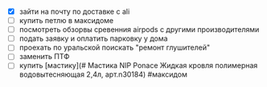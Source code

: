 - [x] зайти на почту по доставке с ali
- [ ] купить петлю в максидоме
- [ ] посмотреть обзорвы сревенния airpods с другими производителями
- [ ] подать заявку и оплатить парковку у дома 
- [ ] проехать по уральской поискать "ремонт глушителей"
- [ ] заменить ПТФ
- [ ] купить [мастику](# Мастика NIP Ponace Жидкая кровля полимерная водовытесняющая 2,4л, арт.n30184) #максидом